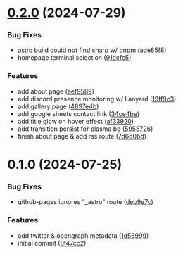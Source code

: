 # [0.2.0](https://github.com/ashnel3/ashnel3.github.io/compare/v0.1.0...v0.2.0) (2024-07-29)


### Bug Fixes

* astro build could not find sharp w/ pnpm ([ade85f8](https://github.com/ashnel3/ashnel3.github.io/commit/ade85f82af15b4f70e2bb3b4d34d616b9ba9e3b2))
* homepage terminal selection ([91dcfc5](https://github.com/ashnel3/ashnel3.github.io/commit/91dcfc5979bedb3d70d3787e74cdb331128afb1c))


### Features

* add about page ([aef9589](https://github.com/ashnel3/ashnel3.github.io/commit/aef95891755089d439591bec44069d18ed803dec))
* add discord presence monitoring w/ Lanyard ([19ff9c3](https://github.com/ashnel3/ashnel3.github.io/commit/19ff9c32acb04f6ba084fed8bf9cfde4926e93bd))
* add gallery page ([4897e4b](https://github.com/ashnel3/ashnel3.github.io/commit/4897e4be44a9dc5e47003bec0f5bc760586f075b))
* add google sheets contact link ([34ce4be](https://github.com/ashnel3/ashnel3.github.io/commit/34ce4be48e0f836be90be3edf886b554140fe612))
* add title glow on hover effect ([af33920](https://github.com/ashnel3/ashnel3.github.io/commit/af339201c3c93c92fe3f75d4ec31e20fc2928081))
* add transition persist for plasma bg ([5958726](https://github.com/ashnel3/ashnel3.github.io/commit/59587265e77a6df7132a53624629c28d5bf7e9e0))
* finish about page & add rss route ([7d6d0bd](https://github.com/ashnel3/ashnel3.github.io/commit/7d6d0bd859e9fbbc2a53de1d8b12dfe121085017))



# 0.1.0 (2024-07-25)


### Bug Fixes

* github-pages ignores "_astro" route ([deb9e7c](https://github.com/ashnel3/ashnel3.github.io/commit/deb9e7c22094caf6ae206b3487a3a3d53b4bcb55))


### Features

* add twitter & opengraph metadata ([1d56999](https://github.com/ashnel3/ashnel3.github.io/commit/1d569994c09ef0cb8b5588bc3090408b15f3c61f))
* initial commit ([8f47cc2](https://github.com/ashnel3/ashnel3.github.io/commit/8f47cc221feaa72a5e12afa293f2e9133b7685cd))



